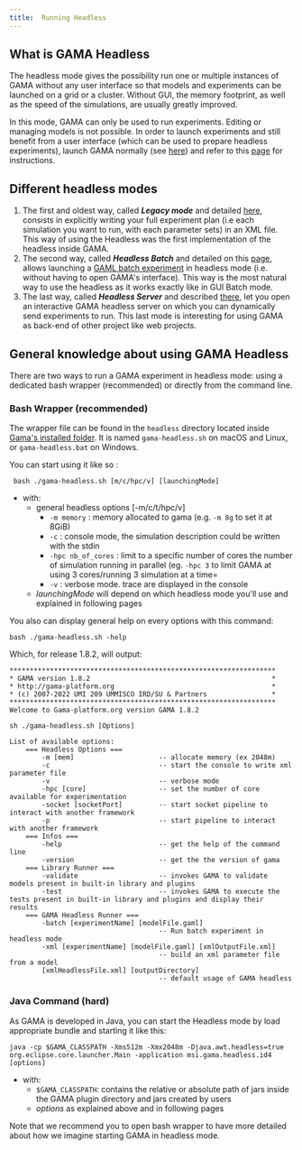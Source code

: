 ```yaml
---
title:  Running Headless
---
```



## What is GAMA Headless

The headless mode gives the possibility run one or multiple instances of GAMA without any user interface so that models and experiments can be launched on a grid or a cluster. Without GUI, the memory footprint, as well as the speed of the simulations, are usually greatly improved.

In this mode, GAMA can only be used to run experiments. Editing or managing models is not possible. In order to launch experiments and still benefit from a user interface (which can be used to prepare headless experiments), launch GAMA normally (see [here](Launching)) and refer to this [page](RunningExperiments) for instructions.

## Different headless modes
  
1. The first and oldest way, called _**Legacy mode**_ and detailed [here](HeadlessLegacy), consists in explicitly writing your full experiment plan (i.e each simulation you want to run, with each parameter sets) in an XML file. This way of using the Headless was the first implementation of the headless inside GAMA.
1. The second way, called _**Headless Batch**_ and detailed on this [page](HeadlessBatch), allows launching a [GAML batch experiment](BatchExperiments) in headless mode (i.e. without having to open GAMA's interface). This way is the most natural way to use the headless as it works exactly like in GUI Batch mode.
1. The last way, called _**Headless Server**_ and described [there](HeadlessServer), let you open an interactive GAMA headless server on which you can dynamically send experiments to run. This last mode is interesting for using GAMA as back-end of other project like web projects.

## General knowledge about using GAMA Headless

There are two ways to run a GAMA experiment in headless mode: using a dedicated bash wrapper (recommended) or directly from the command line. 

### Bash Wrapper (recommended)
The wrapper file can be found in the `headless` directory located inside [Gama's installed folder](Installation). It is named `gama-headless.sh` on macOS and Linux, or `gama-headless.bat` on Windows.

You can start using it like so :

```
 bash ./gama-headless.sh [m/c/hpc/v] [launchingMode]
```

* with:
	* general headless options [-m/c/t/hpc/v]
		* `-m memory` : memory allocated to gama (e.g. `-m 8g` to set it at 8GiB)
		* `-c` : console mode, the simulation description could be written with the stdin
		* `-hpc nb_of_cores` : limit to a specific number of cores the number of simulation running in parallel (eg. `-hpc 3` to limit GAMA at using 3 cores/running 3 simulation at a time=
		* `-v` : verbose mode. trace are displayed in the console 
	* _launchingMode_ will depend on which headless mode you'll use and explained in following pages


You also can display general help on every options with this command: 
```
bash ./gama-headless.sh -help
```

Which, for release 1.8.2, will output:
```
******************************************************************
* GAMA version 1.8.2                                             *
* http://gama-platform.org                                       *
* (c) 2007-2022 UMI 209 UMMISCO IRD/SU & Partners                *
******************************************************************
Welcome to Gama-platform.org version GAMA 1.8.2

sh ./gama-headless.sh [Options]

List of available options:
	=== Headless Options ===
		-m [mem]                     -- allocate memory (ex 2048m)
		-c                           -- start the console to write xml parameter file
		-v                           -- verbose mode
		-hpc [core]                  -- set the number of core available for experimentation
		-socket [socketPort]         -- start socket pipeline to interact with another framework
		-p                           -- start pipeline to interact with another framework
	=== Infos ===
		-help                        -- get the help of the command line
		-version                     -- get the the version of gama
	=== Library Runner ===
		-validate                    -- invokes GAMA to validate models present in built-in library and plugins
		-test                        -- invokes GAMA to execute the tests present in built-in library and plugins and display their results
	=== GAMA Headless Runner ===
		-batch [experimentName] [modelFile.gaml]
		                             -- Run batch experiment in headless mode
		-xml [experimentName] [modelFile.gaml] [xmlOutputFile.xml]
		                             -- build an xml parameter file from a model
		[xmlHeadlessFile.xml] [outputDirectory]
		                             -- default usage of GAMA headless
```

### Java Command (hard)

As GAMA is developed in Java, you can start the Headless mode by load appropriate bundle and starting it like this:

```
java -cp $GAMA_CLASSPATH -Xms512m -Xmx2048m -Djava.awt.headless=true org.eclipse.core.launcher.Main -application msi.gama.headless.id4 [options]
```

* with:
  * `$GAMA_CLASSPATH`: contains the relative or absolute path of jars inside the GAMA plugin directory and jars created by users
  * _options_ as explained above and in following pages

Note that we recommend you to open bash wrapper to have more detailed about how we imagine starting GAMA in headless mode.